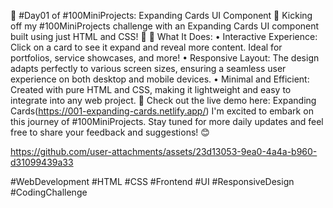 🎉 #Day01 of #100MiniProjects: Expanding Cards UI Component 🎉
Kicking off my #100MiniProjects challenge with an Expanding Cards UI component built using just HTML and CSS! 🚀
🔹 What It Does:
•	Interactive Experience: Click on a card to see it expand and reveal more content. Ideal for portfolios, service showcases, and more!
•	Responsive Layout: The design adapts perfectly to various screen sizes, ensuring a seamless user experience on both desktop and mobile devices.
•	Minimal and Efficient: Created with pure HTML and CSS, making it lightweight and easy to integrate into any web project.
🔗 Check out the live demo here: Expanding Cards(https://001-expanding-cards.netlify.app/)
I'm excited to embark on this journey of #100MiniProjects. Stay tuned for more daily updates and feel free to share your feedback and suggestions! 😊

https://github.com/user-attachments/assets/23d13053-9ea0-4a4a-b960-d31099439a33


#WebDevelopment #HTML #CSS #Frontend #UI #ResponsiveDesign #CodingChallenge
